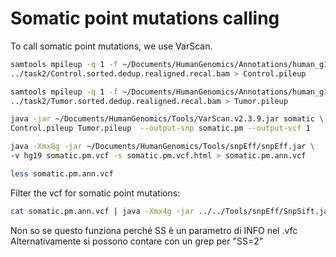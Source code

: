 # Somatic point mutations calling

To call somatic point mutations, we use VarScan.

```bash
samtools mpileup -q 1 -f ~/Documents/HumanGenomics/Annotations/human_g1k_v37.fasta \
../task2/Control.sorted.dedup.realigned.recal.bam > Control.pileup
```

```bash
samtools mpileup -q 1 -f ~/Documents/HumanGenomics/Annotations/human_g1k_v37.fasta \
../task2/Tumor.sorted.dedup.realigned.recal.bam > Tumor.pileup
```

```bash
java -jar ~/Documents/HumanGenomics/Tools/VarScan.v2.3.9.jar somatic \
Control.pileup Tumor.pileup  --output-snp somatic.pm --output-vcf 1
```

```bash
java -Xmx8g -jar ~/Documents/HumanGenomics/Tools/snpEff/snpEff.jar \
-v hg19 somatic.pm.vcf -s somatic.pm.vcf.html > somatic.pm.ann.vcf
```

```bash
less somatic.pm.ann.vcf
```

Filter the vcf for somatic point mutations:

```bash
cat somatic.pm.ann.vcf | java -Xmx4g -jar ../../Tools/snpEff/SnpSift.jar filter "(SS = 2)"
```
Non so se questo funziona perché SS è un parametro di INFO nel .vfc
Alternativamente si possono contare con un grep per "SS=2"
